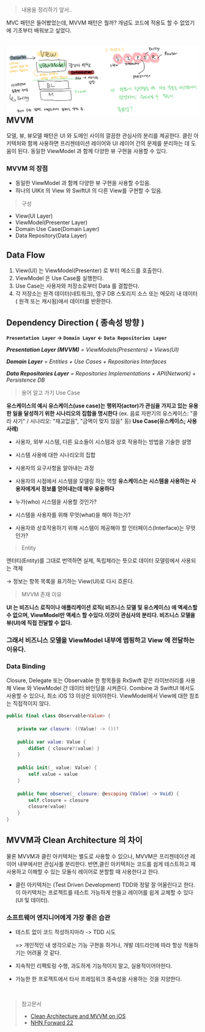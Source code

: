 > 내용을 정리하기 앞서..

MVC 패턴은 들어봤었는데, MVVM 패턴은 뭘까? 개념도 코드에 적용도 할 수 없었기에 기초부터 배워보고 싶었다. 

<br>
<div display="block">
<img src="./images/MVVM.png"  width="50%" height="30%" align = left>
<img src="./images/viper.png"  width="50%" height="30%" align = right>
</div><br>


<br> 
<p></p>

## **MVVM**
모델, 뷰, 뷰모델 패턴은 UI 와 도메인 사이의 깔끔한 관심사의 분리를 제공한다. 클린 아키텍처와 함께 사용하면 프리젠테이션 레이어와 UI 레이어 간의 문제를 분리하는 데 도움이 된다. 동일한 ViewModel 과 함께 다양한 뷰 구현을 사용할 수 있다.
<br>

### MVVM 의 장점 

- 동일한 ViewModel 과 함께 다양한 뷰 구현을 사용할 수있음.
- 하나의 UIKit 의 View 와 SwiftUI 의 다른 View를 구현할 수 있음.

> 구성 

- View(UI Layer)
- ViewModel(Presenter Layer)
- Domain Use Case(Domain Layer)
- Data Repository(Data Layer)

## Data Flow 
1. View(UI) 는  ViewModel(Presenter) 로 부터 메소드를 호출한다.
2. ViewModel 은 Use Case를 실행한다.
3. Use Case는 사용자와 저장소로부터 Data 를 결합한다.
4. 각 저장소는 원격 데이터(네트워크), 영구 DB 스토리지 소스 또는 메모리 내 데이터( 원격 또는 캐시됨)에서 데이터를 반환한다.

## Dependency Direction ( 종속성 방향 )

**`Presentation Layer` -> `Domain Layer` <- `Data Repositories Layer`**

***Presentation Layer (MVVM)** = ViewModels(Presenters) + Views(UI)*

***Domain Layer** = Entities + Use Cases + Repositories Interfaces*

***Data Repositories Layer** = Repositories Implementations + API(Network) + Persistence DB*

> 용어 알고 가기 
> Use Case

**유스케이스의 예시 유스케이스(use case)는 행위자(actor)가 관심을 가지고 있는 유용한 일을 달성하기 위한 시나리오의 집합을 명시한다**
(ex. 음료 자판기의 유스케이스: "콜라 사기" / 시나리오: "재고없음", "금액이 맞지 않음" 등)
 **Use Case(유스케이스; 사용사례)**
- 사용자, 외부 시스템, 다른 요소들이 시스템과 상호 작용하는 방법을 기술한 설명
- 시스템 사용에 대한 시나리오의 집합
- 사용자의 요구사항을 알아내는 과정
- 사용자의 시점에서 시스템을 모델링 하는 역할
 **유스케이스는 시스템을 사용하는 사용자에게서 정보를 얻어내는데 매우 유용하다**

- 누가(who) 시스템을 사용할 것인가?
- 시스템을 사용자를 위해 무엇(what)을 해야 하는가?
- 사용자와 상호작용하기 위해 시스템이 제공해야 할 인터페이스(Interface)는 무엇인가?
> Entity

엔터티(Entity)를 그대로 번역하면 실제, 독립체라는 뜻으로 데이터 모델링에서 사용되는 객체



→ 정보는 항목 목록을 표기하는 View(UI)로 다시 흐른다.

> MVVM 존재 이유

**UI 는 비즈니스 로직이나 애플리케이션 로직( 비즈니스 모델 및 유스케이스) 에 액세스할 수 없으며, 
ViewModel만 액세스 할 수있다.이것이 관심사의 분리다. 비즈니스 모델을 뷰(UI)에 직접 전달할 수 없다.**

### 그래서 비즈니스 모델을 ViewModel 내부에 맵핑하고 View 에 전달하는 이유다.

### **Data Binding**
Closure, Delegate 또는 Observable 한 항목들을 RxSwift 같은 라이브러리를 사용해 View 와 ViewModel 간 데이터 바인딩을 시켜준다. Combine 과 SwiftUI 에서도 사용할 수 있으나, 최소 iOS 13 이상은 되어야한다. ViewModel에서 View에 대한 참조는 직접적이지 않다.

```Swift
public final class Observable<Value> {
    
    private var closure: ((Value) -> ())?

    public var value: Value {
        didSet { closure?(value) }
    }

    public init(_ value: Value) {
        self.value = value
    }

    public func observe(_ closure: @escaping (Value) -> Void) {
        self.closure = closure
        closure(value)
    }
}
```

## **MVVM과 Clean Architecture 의 차이**
 물론 MVVM과 클린 아키텍처는 별도로 사용할 수 있으나, MVVM은 프리젠테이션 레이어 내부에서만 관심사를 분리한다. 
 반면,클린 아키텍처는 코드를 쉽게 테스트하고 재사용하고 이해할 수 있는 모듈식 레이어로 분할할 때 사용한다고 한다.
 
 - 클린 아키텍처는 (Test Driven Development) TDD와 정말 잘 어울린다고 한다. 이 아키텍처는 프로젝트를 테스트 가능하게 만들고 레이어를 쉽게 교체할 수 있다(UI 및 데이터).

### **소프트웨어 엔지니어에게 가장 좋은 습관**

- 테스트 없이 코드 작성하지마라 -> TDD 시도 
  
  => 개인적인 내 생각으로는 기능 구현을 하거나, 개발 데드라인에 따라 항상 적용하기는 어려울 것 같다.

- 지속적인 리팩토링 수행, 과도하게 기능적이지 말고, 실용적이어야한다.
-  가능한 한 프로젝트에서 타사 프레임워크 종속성을 사용하는 것을 지양한다.
<br>

> 참고문서
> 
>- [Clean Architecture and MVVM on iOS](https://tech.olx.com/clean-architecture-and-mvvm-on-ios-c9d167d9f5b3 "Clean Architecture and MVVM on iOS")<br>
>- [NHN Forward 22](https://youtu.be/g6Tg6_qpIVc?si=EowR93uiRYmcYwxA "NHN Forward 22")
